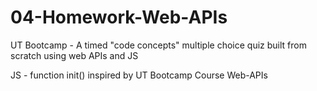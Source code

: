 # 04-Homework-Web-APIs
UT Bootcamp - A timed "code concepts" multiple choice quiz built  from scratch using web APIs and JS

JS - function init() inspired by UT Bootcamp Course Web-APIs
